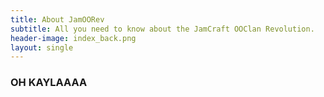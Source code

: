 ```yaml
---
title: About JamOORev
subtitle: All you need to know about the JamCraft OOClan Revolution.
header-image: index_back.png
layout: single
---
```


### OH KAYLAAAA
